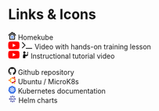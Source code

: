 
# Links & Icons

![](images/ico/color/homekube_16.png) Homekube  
![](images/ico/color/youtube_16.png) ![](images/ico/terminal_16.png) Video with hands-on training lesson  
![](images/ico/color/youtube_16.png) ![](images/ico/instructor_16.png) Instructional tutorial video

![](images/ico/github_16.png) Github repository  
![](images/ico/color/ubuntu_16.png) Ubuntu / MicroK8s  
![](images/ico/color/kubernetes_16.png) Kubernetes documentation  
![](images/ico/color/helm_16.png) Helm charts   


